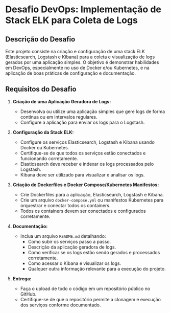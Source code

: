 # Desafio DevOps: Implementação de Stack ELK para Coleta de Logs

## Descrição do Desafio

Este projeto consiste na criação e configuração de uma stack ELK (Elasticsearch, Logstash e Kibana) para a coleta e visualização de logs gerados por uma aplicação simples. O objetivo é demonstrar habilidades em DevOps, especialmente no uso de Docker e/ou Kubernetes, e na aplicação de boas práticas de configuração e documentação.

## Requisitos do Desafio

1. **Criação de uma Aplicação Geradora de Logs:**
   - Desenvolva ou utilize uma aplicação simples que gere logs de forma contínua ou em intervalos regulares.
   - Configure a aplicação para enviar os logs para o Logstash.

2. **Configuração da Stack ELK:**
   - Configure os serviços Elasticsearch, Logstash e Kibana usando Docker ou Kubernetes.
   - Certifique-se de que todos os serviços estão conectados e funcionando corretamente.
   - Elasticsearch deve receber e indexar os logs processados pelo Logstash.
   - Kibana deve ser utilizado para visualizar e analisar os logs.

3. **Criação de Dockerfiles e Docker Compose/Kubernetes Manifestos:**
   - Crie Dockerfiles para a aplicação, Elasticsearch, Logstash e Kibana.
   - Crie um arquivo `docker-compose.yml` ou manifestos Kubernetes para orquestrar e conectar todos os containers.
   - Todos os containers devem ser conectados e configurados corretamente.

4. **Documentação:**
   - Inclua um arquivo `README.md` detalhando:
     - Como subir os serviços passo a passo.
     - Descrição da aplicação geradora de logs.
     - Como verificar se os logs estão sendo gerados e processados corretamente.
     - Como acessar o Kibana e visualizar os logs.
     - Qualquer outra informação relevante para a execução do projeto.

5. **Entrega:**
   - Faça o upload de todo o código em um repositório público no GitHub.
   - Certifique-se de que o repositório permite a clonagem e execução dos serviços conforme documentado.
